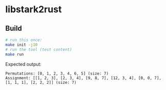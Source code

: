 # libstark2rust

## Build

```bash
# run this once:
make init -j10
# run the tool (test content)
make run
```

Expected output:
```
Permutations: [0, 1, 2, 3, 4, 6, 5] (size: 7)
Assignment: [[1, 2, 3], [2, 3, 4], [9, 8, 7], [12, 3, 4], [0, 0, 7], [1, 1, 1], [2, 2, 2]] (size: 7)
```
